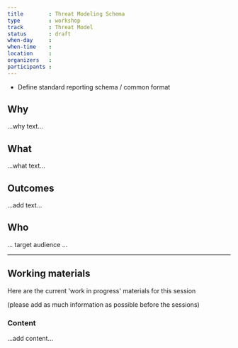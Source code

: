 ```yaml
---
title        : Threat Modeling Schema
type         : workshop
track        : Threat Model
status       : draft
when-day     : 
when-time    : 
location     : 
organizers   :
participants :
---
```


- Define standard reporting schema / common format

## Why

...why text...

## What

...what text...

## Outcomes

...add text...

## Who

... target audience ...

--- 

## Working materials

Here are the current 'work in progress' materials for this session 

(please add as much information as possible before the sessions)

### Content

...add content...

